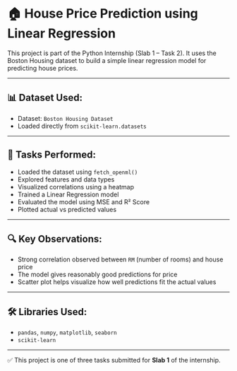 # 🏠 House Price Prediction using Linear Regression

This project is part of the Python Internship (Slab 1 – Task 2). It uses the Boston Housing dataset to build a simple linear regression model for predicting house prices.

---

## 📊 Dataset Used:
- Dataset: `Boston Housing Dataset`
- Loaded directly from `scikit-learn.datasets`

---

## 🧪 Tasks Performed:
- Loaded the dataset using `fetch_openml()`
- Explored features and data types
- Visualized correlations using a heatmap
- Trained a Linear Regression model
- Evaluated the model using MSE and R² Score
- Plotted actual vs predicted values

---

## 🔍 Key Observations:
- Strong correlation observed between `RM` (number of rooms) and house price
- The model gives reasonably good predictions for price
- Scatter plot helps visualize how well predictions fit the actual values

---

## 🛠️ Libraries Used:
- `pandas`, `numpy`, `matplotlib`, `seaborn`
- `scikit-learn`

---

✅ This project is one of three tasks submitted for **Slab 1** of the internship.
